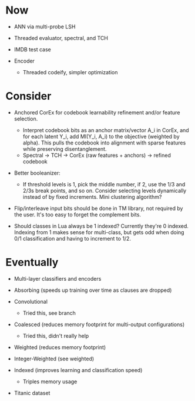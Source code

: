 # Now

- ANN via multi-probe LSH
- Threaded evaluator, spectral, and TCH
- IMDB test case

- Encoder
    - Threaded codeify, simpler optimization

# Consider

- Anchored CorEx for codebook learnability refinement and/or feature selection.
    - Interpret codebook bits as an anchor matrix/vector A_i in CorEx, and for
      each latent Y_i, add MI(Y_i, A_i) to the objective (weighted by alpha). This
      pulls the codebook into alignment with sparse features while preserving
      disentanglement.
    - Spectral -> TCH -> CorEx (raw features + anchors) -> refined codebook

- Better booleanizer:
    - If threshold levels is 1, pick the middle number, if 2, use the 1/3 and
      2/3s break points, and so on. Consider selecting levels dynamically instead
      of by fixed increments. Mini clustering algorithm?

- Flip/interleave input bits should be done in TM library, not required by the
  user. It's too easy to forget the complement bits.

- Should classes in Lua always be 1 indexed? Currently they're 0 indexed.
  Indexing from 1 makes sense for multi-class, but gets odd when doing 0/1
  classification and having to increment to 1/2.

# Eventually

- Multi-layer classifiers and encoders

- Absorbing (speeds up training over time as clauses are dropped)

- Convolutional
    - Tried this, see branch

- Coalesced (reduces memory footprint for multi-output configurations)
    - Tried this, didn't really help

- Weighted (reduces memory footprint)
- Integer-Weighted (see weighted)

- Indexed (improves learning and classification speed)
    - Triples memory usage

- Titanic dataset
